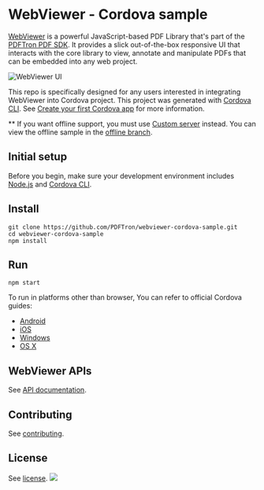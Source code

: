 # WebViewer - Cordova sample

[WebViewer](https://www.pdftron.com/webviewer) is a powerful JavaScript-based PDF Library that's part of the [PDFTron PDF SDK](https://www.pdftron.com). It provides a slick out-of-the-box responsive UI that interacts with the core library to view, annotate and manipulate PDFs that can be embedded into any web project.

![WebViewer UI](https://www.pdftron.com/downloads/pl/webviewer-ui.png)

This repo is specifically designed for any users interested in integrating WebViewer into Cordova project. This project was generated with [Cordova CLI](https://cordova.apache.org/docs/en/latest/reference/cordova-cli/). See [Create your first Cordova app](https://cordova.apache.org/docs/en/latest/guide/cli/index.html) for more information.

** If you want offline support, you must use [Custom server](https://www.pdftron.com/documentation/web/guides/custom-server-deployment) instead. You can view the offline sample in the [offline branch](https://github.com/PDFTron/webviewer-cordova-sample/tree/offline).

## Initial setup

Before you begin, make sure your development environment includes [Node.js](https://nodejs.org/en/) and [Cordova CLI](https://cordova.apache.org/docs/en/latest/reference/cordova-cli/).

## Install

```
git clone https://github.com/PDFTron/webviewer-cordova-sample.git
cd webviewer-cordova-sample
npm install
```

## Run

```
npm start
```

To run in platforms other than browser, You can refer to official Cordova guides:
- [Android](https://cordova.apache.org/docs/en/latest/guide/platforms/android/index.html)
- [iOS](https://cordova.apache.org/docs/en/latest/guide/platforms/ios/index.html)
- [Windows](https://cordova.apache.org/docs/en/latest/guide/platforms/windows/index.html)
- [OS X](https://cordova.apache.org/docs/en/latest/guide/platforms/osx/index.html)

## WebViewer APIs

See [API documentation](https://www.pdftron.com/documentation/web/guides/ui/apis).

## Contributing

See [contributing](./CONTRIBUTING.md).

## License

See [license](./LICENSE).
![](https://onepixel.pdftron.com/webviewer-cordova-sample)
